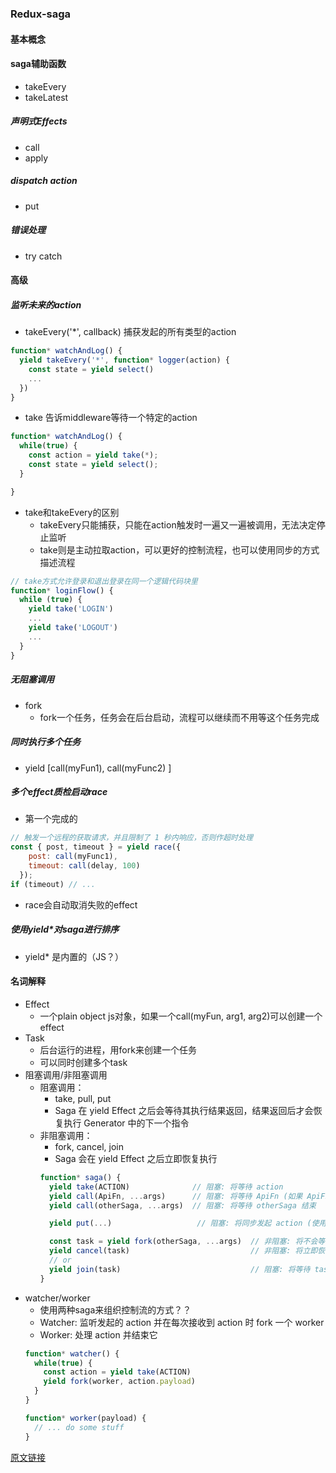 ### Redux-saga

#### 基本概念

#### saga辅助函数
* takeEvery
* takeLatest

##### 声明式Effects
* call
* apply

##### dispatch action
* put

##### 错误处理
* try catch

#### 高级

##### 监听未来的action
* takeEvery('*', callback) 捕获发起的所有类型的action
```js
function* watchAndLog() {
  yield takeEvery('*', function* logger(action) {
    const state = yield select()
    ...
  })
}
```
* take 告诉middleware等待一个特定的action
```js
function* watchAndLog() {
  while(true) {
    const action = yield take(*);
    const state = yield select();
  }

}
```
* take和takeEvery的区别
  * takeEvery只能捕获，只能在action触发时一遍又一遍被调用，无法决定停止监听
  * take则是主动拉取action，可以更好的控制流程，也可以使用同步的方式描述流程
```js
// take方式允许登录和退出登录在同一个逻辑代码块里
function* loginFlow() {
  while (true) {
    yield take('LOGIN')
    ...
    yield take('LOGOUT')
    ...
  }
}
```

##### 无阻塞调用
* fork
  * fork一个任务，任务会在后台启动，流程可以继续而不用等这个任务完成

##### 同时执行多个任务
* yield [call(myFun1), call(myFunc2) ]

##### 多个effect质检启动race
* 第一个完成的
```js
// 触发一个远程的获取请求，并且限制了 1 秒内响应，否则作超时处理
const { post, timeout } = yield race({
    post: call(myFunc1),
    timeout: call(delay, 100)
  });
if (timeout) // ...
```
* race会自动取消失败的effect

##### 使用yield*对saga进行排序
* yield* 是内置的（JS？）

#### 名词解释
* Effect
  * 一个plain object js对象，如果一个call(myFun, arg1, arg2)可以创建一个effect
* Task
  * 后台运行的进程，用fork来创建一个任务
  * 可以同时创建多个task
* 阻塞调用/非阻塞调用
  * 阻塞调用：
    * take, pull, put
    * Saga 在 yield Effect 之后会等待其执行结果返回，结果返回后才会恢复执行 Generator 中的下一个指令
  * 非阻塞调用：
    * fork, cancel, join
    * Saga 会在 yield Effect 之后立即恢复执行
    ```js
    function* saga() {
      yield take(ACTION)              // 阻塞: 将等待 action
      yield call(ApiFn, ...args)      // 阻塞: 将等待 ApiFn (如果 ApiFn 返回一个 Promise 的话)
      yield call(otherSaga, ...args)  // 阻塞: 将等待 otherSaga 结束

      yield put(...)                   // 阻塞: 将同步发起 action (使用 Promise.then)

      const task = yield fork(otherSaga, ...args)  // 非阻塞: 将不会等待 otherSaga
      yield cancel(task)                           // 非阻塞: 将立即恢复执行
      // or
      yield join(task)                             // 阻塞: 将等待 task 结束
    }
    ```
* watcher/worker
  * 使用两种saga来组织控制流的方式？？
  * Watcher: 监听发起的 action 并在每次接收到 action 时 fork 一个 worker
  * Worker: 处理 action 并结束它
  ```js
  function* watcher() {
    while(true) {
      const action = yield take(ACTION)
      yield fork(worker, action.payload)
    }
  }

  function* worker(payload) {
    // ... do some stuff
  }
  ```

[原文链接](https://redux-saga-in-chinese.js.org/index.html)